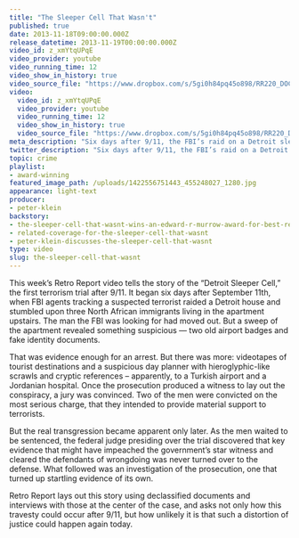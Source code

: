 ```yaml
---
title: "The Sleeper Cell That Wasn't"
published: true
date: 2013-11-18T09:00:00.000Z
release_datetime: 2013-11-19T00:00:00.000Z
video_id: z_xmYtqUPqE
video_provider: youtube
video_running_time: 12
video_show_in_history: true
video_source_file: "https://www.dropbox.com/s/5gi0h84pq45o898/RR220_DOC_MASTER_11_15_2013_SLEEPER_CELL-H264_1080p.mov?dl=0"
video:
  video_id: z_xmYtqUPqE
  video_provider: youtube
  video_running_time: 12
  video_show_in_history: true
  video_source_file: "https://www.dropbox.com/s/5gi0h84pq45o898/RR220_DOC_MASTER_11_15_2013_SLEEPER_CELL-H264_1080p.mov?dl=0"
meta_description: "Six days after 9/11, the FBI’s raid on a Detroit sleeper cell signaled America’s resolve to fight terrorism. But, despite a celebrated conviction, there was one problem — they’d gotten it wrong. "
twitter_description: "Six days after 9/11, the FBI’s raid on a Detroit sleeper cell signaled America’s resolve to fight terrorism. But, despite a celebrated conviction, there was one problem — they’d gotten it wrong. "
topic: crime
playlist:
- award-winning
featured_image_path: /uploads/1422556751443_455248027_1280.jpg
appearance: light-text
producer:
- peter-klein
backstory:
- the-sleeper-cell-that-wasnt-wins-an-edward-r-murrow-award-for-best-regional-video-news-documentary
- related-coverage-for-the-sleeper-cell-that-wasnt
- peter-klein-discusses-the-sleeper-cell-that-wasnt
type: video
slug: the-sleeper-cell-that-wasnt
---
```


This week’s Retro Report video tells the story of the “Detroit Sleeper Cell,” the first terrorism trial after 9/11. It began six days after September 11th, when FBI agents tracking a suspected terrorist raided a Detroit house and stumbled upon three North African immigrants living in the apartment upstairs. The man the FBI was looking for had moved out. But a sweep of the apartment revealed something suspicious — two old airport badges and fake identity documents.

That was evidence enough for an arrest. But there was more: videotapes of tourist destinations and a suspicious day planner with hieroglyphic-like scrawls and cryptic references – apparently, to a Turkish airport and a Jordanian hospital. Once the prosecution produced a witness to lay out the conspiracy, a jury was convinced. Two of the men were convicted on the most serious charge, that they intended to provide material support to terrorists.

But the real transgression became apparent only later. As the men waited to be sentenced, the federal judge presiding over the trial discovered that key evidence that might have impeached the government’s star witness and cleared the defendants of wrongdoing was never turned over to the defense. What followed was an investigation of the prosecution, one that turned up startling evidence of its own.

Retro Report lays out this story using declassified documents and interviews with those at the center of the case, and asks not only how this travesty could occur after 9/11, but how unlikely it is that such a distortion of justice could happen again today.

